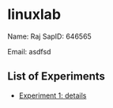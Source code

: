 # linuxlab

Name: Raj
SapID: 646565

Email: asdfsd

## List of Experiments

- [Experiment 1: details](./expa/Experiment1.md)


